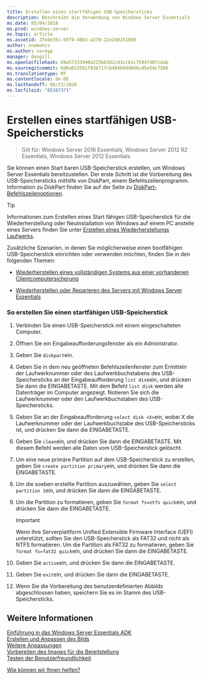 ```yaml
---
title: Erstellen eines startfähigen USB-Speichersticks
description: Beschreibt die Verwendung von Windows Server Essentials
ms.date: 05/04/2018
ms.prod: windows-server
ms.topic: article
ms.assetid: 2fe8e35c-69f9-40b3-a270-22e2402510d8
author: nnamuhcs
ms.author: coreyp
manager: dongill
ms.openlocfilehash: 69a57333990a225663d2cd3cc61c75947d07cdab
ms.sourcegitcommit: 6d6a0225b1f83b71fcb494b94d666cd5e54c7566
ms.translationtype: MT
ms.contentlocale: de-DE
ms.lasthandoff: 06/23/2020
ms.locfileid: "85267371"
---
```

# <a name="create-a-bootable-usb-flash-drive"></a>Erstellen eines startfähigen USB-Speichersticks

>Gilt für: Windows Server 2016 Essentials, Windows Server 2012 R2 Essentials, Windows Server 2012 Essentials

Sie können einen Start baren USB-Speicherstick erstellen, um Windows Server Essentials bereitzustellen. Der erste Schritt ist die Vorbereitung des USB-Speichersticks mithilfe von DiskPart, einem Befehlszeilenprogramm. Information zu DiskPart finden Sie auf der Seite zu [DiskPart-Befehlszeilenoptionen](https://go.microsoft.com/fwlink/?LinkId=207073).  


> [!TIP]
> Informationen zum Erstellen eines Start fähigen USB-Speicherstick für die Wiederherstellung oder Neuinstallation von Windows auf einem PC anstelle eines Servers finden Sie unter [Erstellen eines Wiederherstellungs Laufwerks](https://support.microsoft.com/help/4026852/windows-create-a-recovery-drive).
  
 Zusätzliche Szenarien, in denen Sie möglicherweise einen bootfähigen USB-Speicherstick einrichten oder verwenden möchten, finden Sie in den folgenden Themen:  
  
-   [Wiederherstellen eines vollständigen Systems aus einer vorhandenen Clientcomputersicherung](../manage/restore-a-full-system-from-an-existing-client-computer-backup.md)  
  
-   [Wiederherstellen oder Reparieren des Servers mit Windows Server Essentials](../manage/restore-or-repair-your-server-running-windows-server-essentials.md)  

  
### <a name="to-create-a-bootable-usb-flash-drive"></a>So erstellen Sie einen startfähigen USB-Speicherstick  
  
1.  Verbinden Sie einen USB-Speicherstick mit einem eingeschalteten Computer.  
  
2.  Öffnen Sie ein Eingabeaufforderungsfenster als ein Administrator.  
  
3.  Geben Sie `diskpart`ein.  
  
4.  Geben Sie in dem neu geöffneten Befehlszeilenfenster zum Ermitteln der Laufwerknummer oder des Laufwerkbuchstabens des USB-Speichersticks an der Eingabeaufforderung `list disk`ein, und drücken Sie dann die EINGABETASTE. Mit dem Befehl `list disk` werden alle Datenträger im Computer angezeigt. Notieren Sie sich die Laufwerknummer oder den Laufwerkbuchstaben des USB-Speichersticks.  
  
5.  Geben Sie an der Eingabeaufforderung `select disk <X>`ein, wobei X die Laufwerknummer oder der Laufwerkbuchstabe des USB-Speichersticks ist, und drücken Sie dann die EINGABETASTE.  
  
6.  Geben Sie `clean`ein, und drücken Sie dann die EINGABETASTE. Mit diesem Befehl werden alle Daten vom USB-Speicherstick gelöscht.  
  
7.  Um eine neue primäre Partition auf dem USB-Speicherstick zu erstellen, geben Sie `create partition primary`ein, und drücken Sie dann die EINGABETASTE.  
  
8.  Um die soeben erstellte Partition auszuwählen, geben Sie `select partition 1`ein, und drücken Sie dann die EINGABETASTE.  
  
9. Um die Partition zu formatieren, geben Sie `format fs=ntfs quick`ein, und drücken Sie dann die EINGABETASTE.  
  
    > [!IMPORTANT]
    >  Wenn Ihre Serverplattform Unified Extensible Firmware Interface (UEFI) unterstützt, sollten Sie den USB-Speicherstick als FAT32 und nicht als NTFS formatieren. Um die Partition als FAT32 zu formatieren, geben Sie `format fs=fat32 quick`ein, und drücken Sie dann die EINGABETASTE.  
  
10. Geben Sie `active`ein, und drücken Sie dann die EINGABETASTE.  
  
11. Geben Sie `exit`ein, und drücken Sie dann die EINGABETASTE.  
  
12. Wenn Sie die Vorbereitung des benutzerdefinierten Abbilds abgeschlossen haben, speichern Sie es im Stamm des USB-Speichersticks.  
  
## <a name="see-also"></a>Weitere Informationen  

 [Einführung in das Windows Server Essentials ADK](Getting-Started-with-the-Windows-Server-Essentials-ADK.md)   
 [Erstellen und Anpassen des Bilds](Creating-and-Customizing-the-Image.md)   
 [Weitere Anpassungen](Additional-Customizations.md)   
 [Vorbereiten des Images für die Bereitstellung](Preparing-the-Image-for-Deployment.md)   
 [Testen der Benutzerfreundlichkeit](Testing-the-Customer-Experience.md)     

 [Wie können wir Ihnen helfen?](https://windows.microsoft.com/windows/support)
